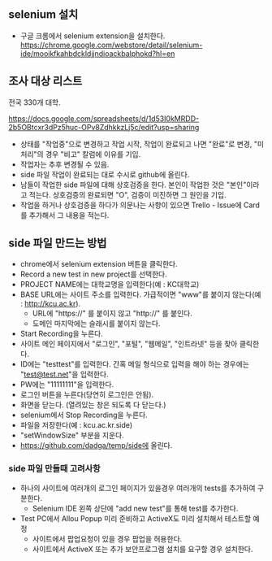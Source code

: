 ## selenium 설치

* 구글 크롬에서 selenium extension을 설치한다. https://chrome.google.com/webstore/detail/selenium-ide/mooikfkahbdckldjjndioackbalphokd?hl=en

## 조사 대상 리스트
전국 330개 대학. 

https://docs.google.com/spreadsheets/d/1d53I0kMRDD-2b5OBtcxr3dPz5huc-OPv8ZdhkkzLj5c/edit?usp=sharing

* 상태를 "작업중"으로 변경하고 작업 시작, 작업이 완료되고 나면 "완료"로 변경, "미처리"의 경우 "비고" 칼럼에 이유를 기입.
* 작업자는 추후 변경될 수 있음.
* side 파일 작업이 완료되는 대로 수시로 github에 올린다.
* 남들이 작업한 side 파일에 대해 상호검증을 한다. 본인이 작업한 것은 "본인"이라고 적는다. 상호검증의 완료되면 "O", 검증이 미진하면 그 원인을 기입.
* 작업을 하거나 상호검증을 하다가 의문나는 사항이 있으면 Trello - Issue에 Card를 추가해서 그 내용을 적는다.

## side 파일 만드는 방법

* chrome에서 selenium extension 버튼을 클릭한다.
* Record a new test in new project를 선택한다.
* PROJECT NAME에는 대학교명을 입력한다(예 : KC대학교)
* BASE URL에는 사이트 주소를 입력한다. 가급적이면 "www"를 붙이지 않는다(예 : http://kcu.ac.kr).
  * URL에 "https://" 를 붙이지 않고 "http://" 를 붙인다.
  * 도메인 마지막에는 슬래시를 붙이지 않는다.
* Start Recording을 누른다.
* 사이트 메인 페이지에서 "로그인", "포털", "웹메일", "인트라넷" 등을 찾아 클릭한다.
* ID에는 "testtest"를 입력한다. 간혹 메일 형식으로 입력을 해야 하는 경우에는 "test@test.net"을 입력한다.
* PW에는 "11111111"을 입력한다.
* 로그인 버튼을 누른다(당연히 로그인은 안됨).
* 화면을 닫는다. (열려있는 창은 되도록 다 닫는다.)
* selenium에서 Stop Recording을 누른다.
* 파일을 저장한다(예 : kcu.ac.kr.side)
* "setWindowSize" 부분을 지운다.
* https://github.com/dadga/temp/side에 올린다.

### side 파일 만들때 고려사항
* 하나의 사이트에 여러개의 로그인 페이지가 있을경우 여러개의 tests를 추가하여 구분한다.
  * Selenium IDE 왼쪽 상단에 "add new test"를 통해 test를 추가한다.
* Test PC에서 Allou Popup 미리 준비하고 ActiveX도 미리 설치해서 테스트할 예정
  * 사이트에서 팝업요청이 있을 경우 팝업을 허용한다.
  * 사이트에서 ActiveX 또는 추가 보안프로그램 설치를 요구할 경우 설치한다.
